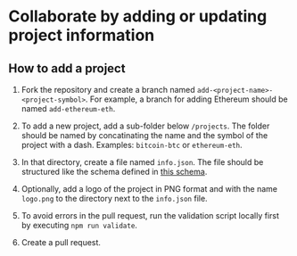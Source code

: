 # Collaborate by adding or updating project information

## How to add a project

1. Fork the repository and create a branch named `add-<project-name>-<project-symbol>`. For example, a branch for adding Ethereum should be named `add-ethereum-eth`. 

2. To add a new project, add a sub-folder below `/projects`. The folder should be named by concatinating the name and the symbol of the project with a dash. Examples: `bitcoin-btc` or `ethereum-eth`. 

3. In that directory, create a file named `info.json`. The file should be structured like the schema defined in [this schema](./0-schema/project.schema.ts). 

4. Optionally, add a logo of the project in PNG format and with the name `logo.png` to the directory next to the `info.json` file.

5. To avoid errors in the pull request, run the validation script locally first by executing `npm run validate`.

6. Create a pull request. 

